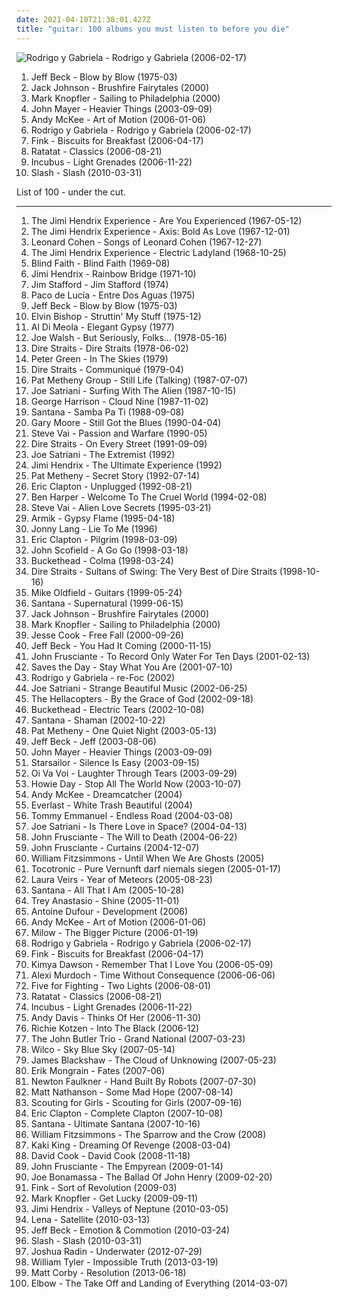 ```yaml
---
date: 2021-04-10T21:38:01.427Z
title: "guitar: 100 albums you must listen to before you die"
---
```

![Rodrigo y Gabriela - Rodrigo y Gabriela (2006-02-17)](http://coverartarchive.org/release/88942202-c6b5-3dff-a286-5f1a0d20bca2/16038716231-500.jpg "Rodrigo y Gabriela - Rodrigo y Gabriela (2006-02-17)")
<ol class="albums">
<li data-cover="https://img.discogs.com/F_PpNjjNEZPo3pSL97LApvoxhJU=/fit-in/600x590/filters:strip_icc():format(jpeg):mode_rgb():quality(90)/discogs-images/R-7016529-1572163829-8011.jpeg.jpg" data-tags="fusion" role="button">Jeff Beck - Blow by Blow (1975-03)</li>
<li data-cover="http://coverartarchive.org/release/34c07ea9-63ff-4d69-bfb2-279d52dda6da/27925708299-500.jpg" data-tags="acoustic" role="button">Jack Johnson - Brushfire Fairytales (2000)</li>
<li data-cover="http://coverartarchive.org/release/6ad8db0a-fc92-4668-90bf-b4e46a4a7dba/14683694177-500.jpg" data-tags="mark knopfler" role="button">Mark Knopfler - Sailing to Philadelphia (2000)</li>
<li data-cover="http://coverartarchive.org/release/de5686c7-a301-476e-b4df-61f67f83824b/6621900880-500.jpg" data-tags="john mayer, rock" role="button">John Mayer - Heavier Things (2003-09-09)</li>
<li data-cover="http://coverartarchive.org/release/27a0c006-98f3-428a-a945-56a2ab39f070/15577024250-500.jpg" data-tags="acoustic, guitar" role="button">Andy McKee - Art of Motion (2006-01-06)</li>
<li data-cover="http://coverartarchive.org/release/88942202-c6b5-3dff-a286-5f1a0d20bca2/16038716231-500.jpg" data-tags="guitar, acoustic, instrumental" role="button">Rodrigo y Gabriela - Rodrigo y Gabriela (2006-02-17)</li>
<li data-cover="http://coverartarchive.org/release/21afc18e-2a98-4200-85e6-f048f1ba881e/10339877652-500.jpg" data-tags="ninja tune, electronic, downtempo, guitar" role="button">Fink - Biscuits for Breakfast (2006-04-17)</li>
<li data-cover="http://coverartarchive.org/release/2a44e673-1ebb-3215-a2be-86f7f1f1f8b2/10132312693-500.jpg" data-tags="electronic" role="button">Ratatat - Classics (2006-08-21)</li>
<li data-cover="http://coverartarchive.org/release/be313771-d713-4bb4-90c0-acbca6e4a169/2417155456-500.jpg" data-tags="alternative rock, rock" role="button">Incubus - Light Grenades (2006-11-22)</li>
<li data-cover="https://img.discogs.com/ceWgO-S6nVLv2YPPuJyAPV3MsLk=/fit-in/600x525/filters:strip_icc():format(jpeg):mode_rgb():quality(90)/discogs-images/R-2227009-1590451172-4376.jpeg.jpg" data-tags="hard rock" role="button">Slash - Slash (2010-03-31)</li>
</ol>
List of 100 - under the cut.
<!-- more -->

_________________

<ol class="albums">
<li data-cover="https://img.discogs.com/Vu4jQjQNYVfIU-IOManIkLcna3U=/fit-in/600x596/filters:strip_icc():format(jpeg):mode_rgb():quality(90)/discogs-images/R-2018049-1510345968-8926.jpeg.jpg" data-tags="psychedelic rock, classic rock, rock" role="button">
The Jimi Hendrix Experience - Are You Experienced (1967-05-12)
</li>
<li data-cover="http://coverartarchive.org/release/a2662ae2-f06b-3cdd-892f-596646c03558/4119591705-500.jpg" data-tags="psychedelic, rock, psychedelic rock, classic rock" role="button">
The Jimi Hendrix Experience - Axis: Bold As Love (1967-12-01)
</li>
<li data-cover="http://coverartarchive.org/release/4fd118e2-1298-3a33-b870-839e336472f3/20585904865-500.jpg" data-tags="folk, singer-songwriter" role="button">
Leonard Cohen - Songs of Leonard Cohen (1967-12-27)
</li>
<li data-cover="https://img.discogs.com/7Gx_UZPGl_XLXQ-gUknH5025N_Q=/fit-in/600x594/filters:strip_icc():format(jpeg):mode_rgb():quality(90)/discogs-images/R-772821-1258482067.jpeg.jpg" data-tags="60s, psychedelic rock, classic rock, rock" role="button">
The Jimi Hendrix Experience - Electric Ladyland (1968-10-25)
</li>
<li data-cover="http://coverartarchive.org/release/4946f82c-2cc1-3bbd-8ae3-5b89a79d7c39/21758063798-500.jpg" data-tags="classic rock, blues rock" role="button">
Blind Faith - Blind Faith (1969-08)
</li>
<li data-cover="https://img.discogs.com/TeuB0YgylQEFx6QexoX7I_xCLoA=/fit-in/300x300/filters:strip_icc():format(jpeg):mode_rgb():quality(90)/discogs-images/R-5908490-1406034554-1635.jpeg.jpg" data-tags="rock, guitar" role="button">
Jimi Hendrix - Rainbow Bridge (1971-10)
</li>
<li data-cover="http://coverartarchive.org/release/13da0fa4-f6a2-42f5-abd0-83ff59abadb6/11447577334-500.jpg" data-tags="classic rock, rock, 70s, guitar, folk rock, male vocalist, singer songwriter, bilititas, objectum-sexualis, pottery wordz, nichopoulooza, os group" role="button">
Jim Stafford - Jim Stafford (1974)
</li>
<li data-cover="https://img.discogs.com/8d8f8f69c0b35de09d8b8b063a3d2cd54dd9e234/images/spacer.gif" data-tags="flamenco" role="button">
Paco de Lucía - Entre Dos Aguas (1975)
</li>
<li data-cover="https://img.discogs.com/F_PpNjjNEZPo3pSL97LApvoxhJU=/fit-in/600x590/filters:strip_icc():format(jpeg):mode_rgb():quality(90)/discogs-images/R-7016529-1572163829-8011.jpeg.jpg" data-tags="fusion" role="button">
Jeff Beck - Blow by Blow (1975-03)
</li>
<li data-cover="http://coverartarchive.org/release/b3e974cc-d96a-4fb8-83fc-9c9b947b2eb6/5854190276-500.jpg" data-tags="blues-rockclub" role="button">
Elvin Bishop - Struttin' My Stuff (1975-12)
</li>
<li data-cover="https://img.discogs.com/P08vvN0k9cAp_205aggHldYpfl8=/fit-in/600x616/filters:strip_icc():format(jpeg):mode_rgb():quality(90)/discogs-images/R-2622005-1536349971-1230.jpeg.jpg" data-tags="jazz fusion, jazz, fusion" role="button">
Al Di Meola - Elegant Gypsy (1977)
</li>
<li data-cover="http://coverartarchive.org/release/a07e3fc0-276f-32cc-9cdb-097763668b35/5657769499-500.jpg" data-tags="70s" role="button">
Joe Walsh - But Seriously, Folks... (1978-05-16)
</li>
<li data-cover="https://via.placeholder.com/450" data-tags="dire straits, classic rock, rock" role="button">
Dire Straits - Dire Straits (1978-06-02)
</li>
<li data-cover="http://coverartarchive.org/release/767a43b2-f0f0-36b7-af90-444ebe766ce3/10110855411-500.jpg" data-tags="blues rock, british blues" role="button">
Peter Green - In The Skies (1979)
</li>
<li data-cover="http://coverartarchive.org/release/3a40201d-e7ba-3121-98cb-e2d57fa71736/8103038053-500.jpg" data-tags="rock, classic rock" role="button">
Dire Straits - Communiqué (1979-04)
</li>
<li data-cover="https://img.discogs.com/2_S53Z6Qr22T_X23q4Yktwddpb8=/fit-in/600x600/filters:strip_icc():format(jpeg):mode_rgb():quality(90)/discogs-images/R-1027221-1185876506.jpeg.jpg" data-tags="jazz" role="button">
Pat Metheny Group - Still Life (Talking) (1987-07-07)
</li>
<li data-cover="http://coverartarchive.org/release/b06fe72c-868c-4d21-91ff-593a4b0e2022/15141670144-500.jpg" data-tags="instrumental rock, guitar virtuoso" role="button">
Joe Satriani - Surfing With The Alien (1987-10-15)
</li>
<li data-cover="http://coverartarchive.org/release/94a55bb4-abb2-4d8c-8646-a06c56cd5a2c/9460984577-500.jpg" data-tags="classic rock, rock" role="button">
George Harrison - Cloud Nine (1987-11-02)
</li>
<li data-cover="https://img.discogs.com/8ag1vFClogG9X-9IvfzmmIJJYPU=/fit-in/600x601/filters:strip_icc():format(jpeg):mode_rgb():quality(90)/discogs-images/R-3270599-1323269054.jpeg.jpg" data-tags="classic rock, guitar" role="button">
Santana - Samba Pa Ti (1988-09-08)
</li>
<li data-cover="http://coverartarchive.org/release/b96e7620-18b1-494b-a7c7-19faae798099/3291021954-500.jpg" data-tags="blues rock, blues" role="button">
Gary Moore - Still Got the Blues (1990-04-04)
</li>
<li data-cover="http://coverartarchive.org/release/7a83e47e-78be-4992-bcff-c3cb6c2683db/4608197588-500.jpg" data-tags="instrumental rock, guitar virtuoso" role="button">
Steve Vai - Passion and Warfare (1990-05)
</li>
<li data-cover="https://via.placeholder.com/450" data-tags="rock, classic rock, dire straits" role="button">
Dire Straits - On Every Street (1991-09-09)
</li>
<li data-cover="https://img.discogs.com/zcbdxYi8QP7ObDrIpoZiAqtfJJw=/fit-in/600x906/filters:strip_icc():format(jpeg):mode_rgb():quality(90)/discogs-images/R-3178290-1543779095-8106.jpeg.jpg" data-tags="instrumental rock, guitar virtuoso, instrumental" role="button">
Joe Satriani - The Extremist (1992)
</li>
<li data-cover="http://coverartarchive.org/release/94a88cc8-2ce3-4ca3-afd7-d2411844b122/18759016208-500.jpg" data-tags="classic rock, rock" role="button">
Jimi Hendrix - The Ultimate Experience (1992)
</li>
<li data-cover="http://coverartarchive.org/release/26cff9b7-7676-414b-a35e-fbce05ba4715/15869282147-500.jpg" data-tags="jazz, jazz fusion, pat metheny" role="button">
Pat Metheny - Secret Story (1992-07-14)
</li>
<li data-cover="http://coverartarchive.org/release/fa84b81a-6d02-4d89-a515-9a6ef6df11a3/6733543940-500.jpg" data-tags="blues, acoustic" role="button">
Eric Clapton - Unplugged (1992-08-21)
</li>
<li data-cover="https://img.discogs.com/w2LOcV1wDq5tnLESs2BaGqyYZiA=/fit-in/472x465/filters:strip_icc():format(jpeg):mode_rgb():quality(90)/discogs-images/R-592174-1135847165.jpeg.jpg" data-tags="folk, ben harper" role="button">
Ben Harper - Welcome To The Cruel World (1994-02-08)
</li>
<li data-cover="http://coverartarchive.org/release/6fc1a4df-ceb8-4d79-84c1-0f3d6f207750/23035733527-500.jpg" data-tags="guitar virtuoso, instrumental rock, guitar" role="button">
Steve Vai - Alien Love Secrets (1995-03-21)
</li>
<li data-cover="http://coverartarchive.org/release/e6420c2c-7ada-4a92-a16f-0ca0ced49290/14955445741-500.jpg" data-tags="gypsy flame, guitar, spanish, flamenco" role="button">
Armik - Gypsy Flame (1995-04-18)
</li>
<li data-cover="https://img.discogs.com/qsvejpm1rEvyYnkFpA1ls0iNWVE=/fit-in/500x500/filters:strip_icc():format(jpeg):mode_rgb():quality(90)/discogs-images/R-1336148-1233531923.jpeg.jpg" data-tags="blues, blues rock" role="button">
Jonny Lang - Lie To Me (1996)
</li>
<li data-cover="http://coverartarchive.org/release/a83b5bbe-7757-3565-b061-d25178c6962c/1608104027-500.jpg" data-tags="classic rock, rock, eric clapton" role="button">
Eric Clapton - Pilgrim (1998-03-09)
</li>
<li data-cover="https://img.discogs.com/M8dBJZvAEjgiN5w1IXdlph-3r0Y=/fit-in/592x600/filters:strip_icc():format(jpeg):mode_rgb():quality(90)/discogs-images/R-3334536-1326229632.jpeg.jpg" data-tags="jazz" role="button">
John Scofield - A Go Go (1998-03-18)
</li>
<li data-cover="http://coverartarchive.org/release/6173c409-e099-46e8-b823-677bb08b255a/14928692380-500.jpg" data-tags="instrumental, ambient, guitar virtuoso" role="button">
Buckethead - Colma (1998-03-24)
</li>
<li data-cover="http://coverartarchive.org/release/68ca826d-4a66-4975-8d2d-3ee54156c75e/8523959822-500.jpg" data-tags="classic rock, dire straits, rock" role="button">
Dire Straits - Sultans of Swing: The Very Best of Dire Straits (1998-10-16)
</li>
<li data-cover="http://coverartarchive.org/release/99070885-eb30-4604-be19-c07bd93ef12e/1235227647-500.jpg" data-tags="guitar, instrumental" role="button">
Mike Oldfield - Guitars (1999-05-24)
</li>
<li data-cover="http://coverartarchive.org/release/bf0de05c-8e66-4601-9d16-b589395afcb4/28395165230-500.jpg" data-tags="latin rock, rock, latin" role="button">
Santana - Supernatural (1999-06-15)
</li>
<li data-cover="http://coverartarchive.org/release/34c07ea9-63ff-4d69-bfb2-279d52dda6da/27925708299-500.jpg" data-tags="acoustic" role="button">
Jack Johnson - Brushfire Fairytales (2000)
</li>
<li data-cover="http://coverartarchive.org/release/6ad8db0a-fc92-4668-90bf-b4e46a4a7dba/14683694177-500.jpg" data-tags="mark knopfler" role="button">
Mark Knopfler - Sailing to Philadelphia (2000)
</li>
<li data-cover="http://coverartarchive.org/release/bdad720f-6c8f-48b2-bfbc-95c32dd7c240/3316234122-500.jpg" data-tags="guitar, flamenco" role="button">
Jesse Cook - Free Fall (2000-09-26)
</li>
<li data-cover="https://img.discogs.com/h8E77VPub3W_ckBglx9y_HUt2VU=/fit-in/600x600/filters:strip_icc():format(jpeg):mode_rgb():quality(90)/discogs-images/R-8254566-1458042076-9050.jpeg.jpg" data-tags="guitar virtuoso, jeff beck, rock, guitar" role="button">
Jeff Beck - You Had It Coming (2000-11-15)
</li>
<li data-cover="http://coverartarchive.org/release/d5f20f95-7347-4479-97e4-57046bc24d00/20385600250-500.jpg" data-tags="alternative, rock" role="button">
John Frusciante - To Record Only Water For Ten Days (2001-02-13)
</li>
<li data-cover="https://img.discogs.com/D4TQiVXih8lUXHMWLda880kUDLA=/fit-in/486x475/filters:strip_icc():format(jpeg):mode_rgb():quality(90)/discogs-images/R-2558652-1370617869-6756.jpeg.jpg" data-tags="emo" role="button">
Saves the Day - Stay What You Are (2001-07-10)
</li>
<li data-cover="http://coverartarchive.org/release/5e67283a-0bb4-432e-b1ed-b4136660d4a2/2573081133-500.jpg" data-tags="acoustic, flamenco" role="button">
Rodrigo y Gabriela - re-Foc (2002)
</li>
<li data-cover="https://img.discogs.com/5h_ZrW3sDyRcs5RDs9QWzsN9gvc=/fit-in/600x603/filters:strip_icc():format(jpeg):mode_rgb():quality(90)/discogs-images/R-7872856-1450630821-7855.jpeg.jpg" data-tags="guitar virtuoso, instrumental rock" role="button">
Joe Satriani - Strange Beautiful Music (2002-06-25)
</li>
<li data-cover="https://img.discogs.com/b7YbITe-6tjcIf0KTV4oObOiFXo=/fit-in/600x511/filters:strip_icc():format(jpeg):mode_rgb():quality(90)/discogs-images/R-1335362-1602036565-4961.jpeg.jpg" data-tags="rock, garage rock" role="button">
The Hellacopters - By the Grace of God (2002-09-18)
</li>
<li data-cover="http://coverartarchive.org/release/7ad421cb-26d8-47d9-ac97-ef0ba5230646/14928752516-500.jpg" data-tags="instrumental, guitar virtuoso, experimental" role="button">
Buckethead - Electric Tears (2002-10-08)
</li>
<li data-cover="http://coverartarchive.org/release/2e557f9b-9954-477d-a4c2-5dd7bd945fda/4672249676-500.jpg" data-tags="rock, latin rock" role="button">
Santana - Shaman (2002-10-22)
</li>
<li data-cover="https://img.discogs.com/K_wFkVYGXXX23vuBQJ7vDfE4sdY=/fit-in/450x450/filters:strip_icc():format(jpeg):mode_rgb():quality(90)/discogs-images/R-3649068-1338825965-9999.jpeg.jpg" data-tags="jazz, pat metheny" role="button">
Pat Metheny - One Quiet Night (2003-05-13)
</li>
<li data-cover="https://img.discogs.com/4bOGAW1fpPLYOHj8KJhCxrfadI0=/fit-in/600x596/filters:strip_icc():format(jpeg):mode_rgb():quality(90)/discogs-images/R-2513137-1442331042-2541.jpeg.jpg" data-tags="guitar" role="button">
Jeff Beck - Jeff (2003-08-06)
</li>
<li data-cover="http://coverartarchive.org/release/de5686c7-a301-476e-b4df-61f67f83824b/6621900880-500.jpg" data-tags="john mayer, rock" role="button">
John Mayer - Heavier Things (2003-09-09)
</li>
<li data-cover="https://img.discogs.com/jrWVzobDRoF5M8iFRO0_ha-z8PQ=/fit-in/600x592/filters:strip_icc():format(jpeg):mode_rgb():quality(90)/discogs-images/R-434193-1482085620-7376.jpeg.jpg" data-tags="britpop, indie rock" role="button">
Starsailor - Silence Is Easy (2003-09-15)
</li>
<li data-cover="https://img.discogs.com/CYWXnnOLgzBU6l5Xxflmh3bL9cw=/fit-in/600x600/filters:strip_icc():format(jpeg):mode_rgb():quality(90)/discogs-images/R-5084192-1384054235-2279.jpeg.jpg" data-tags="chillout, world" role="button">
Oi Va Voi - Laughter Through Tears (2003-09-29)
</li>
<li data-cover="http://coverartarchive.org/release/2d9065e5-de47-43ff-865f-42c110e7b6f6/6247631110-500.jpg" data-tags="singer-songwriter, acoustic" role="button">
Howie Day - Stop All The World Now (2003-10-07)
</li>
<li data-cover="http://coverartarchive.org/release/76246305-0500-3105-a779-3a494105b65f/22592489423-500.jpg" data-tags="acoustic, acoustic guitar, andy mckee, instrumental" role="button">
Andy McKee - Dreamcatcher (2004)
</li>
<li data-cover="https://img.discogs.com/xdYNTGT-Q2m47QmLbwzyEuL7zII=/fit-in/472x464/filters:strip_icc():format(jpeg):mode_rgb():quality(90)/discogs-images/R-3243290-1378870863-5538.jpeg.jpg" data-tags="hip-hop, rock" role="button">
Everlast - White Trash Beautiful (2004)
</li>
<li data-cover="https://img.discogs.com/m_HIIxTVTBve9_jukqMAsDXm860=/fit-in/600x537/filters:strip_icc():format(jpeg):mode_rgb():quality(90)/discogs-images/R-3164102-1563038591-5406.jpeg.jpg" data-tags="guitar" role="button">
Tommy Emmanuel - Endless Road (2004-03-08)
</li>
<li data-cover="http://coverartarchive.org/release/73f34799-1a4c-4ecb-89dc-2a05a0f1103b/4526835963-500.jpg" data-tags="guitar virtuoso, instrumental rock" role="button">
Joe Satriani - Is There Love in Space? (2004-04-13)
</li>
<li data-cover="https://img.discogs.com/z2S_5gHnOplgRW32RtYNqoGmf-g=/fit-in/250x250/filters:strip_icc():format(jpeg):mode_rgb():quality(90)/discogs-images/R-4188253-1358358245-1790.jpeg.jpg" data-tags="alternative" role="button">
John Frusciante - The Will to Death (2004-06-22)
</li>
<li data-cover="https://img.discogs.com/5vuK3ehYd8gQaKMvS8bKtBzoWpc=/fit-in/600x593/filters:strip_icc():format(jpeg):mode_rgb():quality(90)/discogs-images/R-1204862-1528965128-4993.jpeg.jpg" data-tags="acoustic" role="button">
John Frusciante - Curtains (2004-12-07)
</li>
<li data-cover="http://coverartarchive.org/release/ec76f7c5-59b0-44bb-8140-7bdb050e268e/8881548095-500.jpg" data-tags="acoustic" role="button">
William Fitzsimmons - Until When We Are Ghosts (2005)
</li>
<li data-cover="http://coverartarchive.org/release/26bf3e36-a8ac-45fa-891f-80a378901a6b/3376869262-500.jpg" data-tags="german, indie, 00s, hamburger schule" role="button">
Tocotronic - Pure Vernunft darf niemals siegen (2005-01-17)
</li>
<li data-cover="https://img.discogs.com/HvUWjmSOc1F95WZzqrTFHKfgqy4=/fit-in/600x527/filters:strip_icc():format(jpeg):mode_rgb():quality(90)/discogs-images/R-784361-1330358908.jpeg.jpg" data-tags="singer-songwriter, indie" role="button">
Laura Veirs - Year of Meteors (2005-08-23)
</li>
<li data-cover="http://coverartarchive.org/release/125c9366-4f4f-3166-a31e-6855d9199b28/7547146717-500.jpg" data-tags="latin rock, classic rock, guitar" role="button">
Santana - All That I Am (2005-10-28)
</li>
<li data-cover="https://img.discogs.com/bcaZ5SxnOewBWqqH9h_Pkk86U8Q=/fit-in/500x500/filters:strip_icc():format(jpeg):mode_rgb():quality(90)/discogs-images/R-986687-1303849908.jpeg.jpg" data-tags="alternative, guitar, road trip, piratebeans faves" role="button">
Trey Anastasio - Shine (2005-11-01)
</li>
<li data-cover="http://coverartarchive.org/release/a8858eaa-c6be-4542-9067-e46e90a4f4cc/3376715748-500.jpg" data-tags="guitar" role="button">
Antoine Dufour - Development (2006)
</li>
<li data-cover="http://coverartarchive.org/release/27a0c006-98f3-428a-a945-56a2ab39f070/15577024250-500.jpg" data-tags="acoustic, guitar" role="button">
Andy McKee - Art of Motion (2006-01-06)
</li>
<li data-cover="http://coverartarchive.org/release/2129d4db-2711-40df-816c-e66efefefd6b/12321636891-500.jpg" data-tags="singer-songwriter, milow" role="button">
Milow - The Bigger Picture (2006-01-19)
</li>
<li data-cover="http://coverartarchive.org/release/88942202-c6b5-3dff-a286-5f1a0d20bca2/16038716231-500.jpg" data-tags="guitar, acoustic, instrumental" role="button">
Rodrigo y Gabriela - Rodrigo y Gabriela (2006-02-17)
</li>
<li data-cover="http://coverartarchive.org/release/21afc18e-2a98-4200-85e6-f048f1ba881e/10339877652-500.jpg" data-tags="ninja tune, electronic, downtempo, guitar" role="button">
Fink - Biscuits for Breakfast (2006-04-17)
</li>
<li data-cover="https://img.discogs.com/0g8A8Ic0qyE1JbqnSZo3mewZPl0=/fit-in/600x600/filters:strip_icc():format(jpeg):mode_rgb():quality(90)/discogs-images/R-707924-1198936469.gif.jpg" data-tags="singer-songwriter" role="button">
Kimya Dawson - Remember That I Love You (2006-05-09)
</li>
<li data-cover="http://coverartarchive.org/release/c7f170ef-5b55-4711-8820-48dac859f5e2/5105968554-500.jpg" data-tags="indie, folk, singer-songwriter" role="button">
Alexi Murdoch - Time Without Consequence (2006-06-06)
</li>
<li data-cover="http://coverartarchive.org/release/34a322de-e4ef-4861-a7ad-640644606d92/2503909808-500.jpg" data-tags="alternative rock" role="button">
Five for Fighting - Two Lights (2006-08-01)
</li>
<li data-cover="http://coverartarchive.org/release/2a44e673-1ebb-3215-a2be-86f7f1f1f8b2/10132312693-500.jpg" data-tags="electronic" role="button">
Ratatat - Classics (2006-08-21)
</li>
<li data-cover="http://coverartarchive.org/release/be313771-d713-4bb4-90c0-acbca6e4a169/2417155456-500.jpg" data-tags="alternative rock, rock" role="button">
Incubus - Light Grenades (2006-11-22)
</li>
<li data-cover="https://img.discogs.com/Xa1_0jWdHd_W9rk9u6lAjp99d5k=/fit-in/600x600/filters:strip_icc():format(jpeg):mode_rgb():quality(90)/discogs-images/R-6782293-1426517882-7899.jpeg.jpg" data-tags="singer-songwriter, guitar, after z" role="button">
Andy Davis - Thinks Of Her (2006-11-30)
</li>
<li data-cover="http://coverartarchive.org/release/15b4fecd-090f-4399-9d40-af6ee4fa0ba3/15653847052-500.jpg" data-tags="allboutguitar, blues, guitar, guitar virtuoso, guitar karlsruhe, gitarrenunterricht in karlsruhe" role="button">
Richie Kotzen - Into The Black (2006-12)
</li>
<li data-cover="https://img.discogs.com/doLKlttO3PEJUFGGXAnSFyns83g=/fit-in/600x600/filters:strip_icc():format(jpeg):mode_rgb():quality(90)/discogs-images/R-3801172-1344956018-6557.jpeg.jpg" data-tags="folk, rock" role="button">
The John Butler Trio - Grand National (2007-03-23)
</li>
<li data-cover="https://img.discogs.com/5-3xRWkZEVMFuGiugonN3mHExrE=/fit-in/600x608/filters:strip_icc():format(jpeg):mode_rgb():quality(90)/discogs-images/R-1178632-1472822902-4865.jpeg.jpg" data-tags="indie" role="button">
Wilco - Sky Blue Sky (2007-05-14)
</li>
<li data-cover="http://coverartarchive.org/release/81e0d103-5fbe-4765-8c75-8ba33c30b36b/14074836252-500.jpg" data-tags="folk, guitar, inspirational, fingerpicking, avant-folk, american primitivism, guitar only, rewind 2007, big in 2007, raga-folk" role="button">
James Blackshaw - The Cloud of Unknowing (2007-05-23)
</li>
<li data-cover="http://coverartarchive.org/release/d2f1ef6a-e0b8-48b0-aa96-9ff9c6b20113/28819935253-500.jpg" data-tags="instrumental" role="button">
Erik Mongrain - Fates (2007-06)
</li>
<li data-cover="http://coverartarchive.org/release/eb09be91-a6c4-44f0-80a9-196c6a3372d8/21084805447-500.jpg" data-tags="british, somgwriters" role="button">
Newton Faulkner - Hand Built By Robots (2007-07-30)
</li>
<li data-cover="http://coverartarchive.org/release/29e89c60-faff-4d58-8340-6e5d10b6b421/11894480075-500.jpg" data-tags="rock" role="button">
Matt Nathanson - Some Mad Hope (2007-08-14)
</li>
<li data-cover="http://coverartarchive.org/release/b603c9dc-b1f8-4282-883f-4cbd051ef5d3/20156050715-500.jpg" data-tags="indie, pop" role="button">
Scouting for Girls - Scouting for Girls (2007-09-16)
</li>
<li data-cover="http://coverartarchive.org/release/0720ab6f-d9e0-3cc9-82be-930cd76faf5d/8160980453-500.jpg" data-tags="blues" role="button">
Eric Clapton - Complete Clapton (2007-10-08)
</li>
<li data-cover="http://coverartarchive.org/release/ab84a832-8fc8-42a3-a849-adc188738aec/7365407384-500.jpg" data-tags="rock" role="button">
Santana - Ultimate Santana (2007-10-16)
</li>
<li data-cover="https://img.discogs.com/w0H2wgK8G8AgXVhhAdV9ZRmnD_s=/fit-in/597x600/filters:strip_icc():format(jpeg):mode_rgb():quality(90)/discogs-images/R-2062653-1302342391.jpeg.jpg" data-tags="indie, folk" role="button">
William Fitzsimmons - The Sparrow and the Crow (2008)
</li>
<li data-cover="https://img.discogs.com/MAOx3uzyY4Z-cxtWLdwOlBkt5oU=/fit-in/600x537/filters:strip_icc():format(jpeg):mode_rgb():quality(90)/discogs-images/R-1332470-1481475141-5235.jpeg.jpg" data-tags="acoustic" role="button">
Kaki King - Dreaming Of Revenge (2008-03-04)
</li>
<li data-cover="http://coverartarchive.org/release/1fdff2a1-1bdf-499a-a50c-e5d742958094/10875910782-500.jpg" data-tags="rock, alternative rock" role="button">
David Cook - David Cook (2008-11-18)
</li>
<li data-cover="https://img.discogs.com/OVoeK28Ej-xCfklAMXhGphF0Gu0=/fit-in/600x600/filters:strip_icc():format(jpeg):mode_rgb():quality(90)/discogs-images/R-2001656-1318429076.jpeg.jpg" data-tags="experimental, rock, alternative, progressive" role="button">
John Frusciante - The Empyrean (2009-01-14)
</li>
<li data-cover="https://img.discogs.com/JvwvMC1hwh_JGafGIYYjFeMMlo8=/fit-in/351x348/filters:strip_icc():format(jpeg):mode_rgb():quality(90)/discogs-images/R-1866195-1318267515.jpeg.jpg" data-tags="blues rock" role="button">
Joe Bonamassa - The Ballad Of John Henry (2009-02-20)
</li>
<li data-cover="https://img.discogs.com/N8JTGR0ddazBmfq92Q1iPXzACzU=/fit-in/600x579/filters:strip_icc():format(jpeg):mode_rgb():quality(90)/discogs-images/R-1794321-1352053259-3312.jpeg.jpg" data-tags="indie, guitar" role="button">
Fink - Sort of Revolution (2009-03)
</li>
<li data-cover="http://coverartarchive.org/release/43075c98-16b9-4d92-bb33-44a3a84d58a6/19979198538-500.jpg" data-tags="blues rock, rock" role="button">
Mark Knopfler - Get Lucky (2009-09-11)
</li>
<li data-cover="https://img.discogs.com/20kU5POHDa6FFpSgiU8xI2hhPWo=/fit-in/600x600/filters:strip_icc():format(jpeg):mode_rgb():quality(90)/discogs-images/R-1074826-1405901004-8428.jpeg.jpg" data-tags="classic rock, guitar, psychedelic rock" role="button">
Jimi Hendrix - Valleys of Neptune (2010-03-05)
</li>
<li data-cover="https://img.discogs.com/zZpXwd8PQ9tmIUmCJLioKN3GQl8=/fit-in/180x180/filters:strip_icc():format(jpeg):mode_rgb():quality(90)/discogs-images/R-352160-1101167262.jpg.jpg" data-tags="lena" role="button">
Lena - Satellite (2010-03-13)
</li>
<li data-cover="http://coverartarchive.org/release/41b9dbe2-eeed-4009-9396-50f298ce2b7a/24070407526-500.jpg" data-tags="rock, guitar" role="button">
Jeff Beck - Emotion & Commotion (2010-03-24)
</li>
<li data-cover="https://img.discogs.com/ceWgO-S6nVLv2YPPuJyAPV3MsLk=/fit-in/600x525/filters:strip_icc():format(jpeg):mode_rgb():quality(90)/discogs-images/R-2227009-1590451172-4376.jpeg.jpg" data-tags="hard rock" role="button">
Slash - Slash (2010-03-31)
</li>
<li data-cover="http://coverartarchive.org/release/6f2e6a44-7824-4b2f-8118-eed8c69a8127/12213760088-500.jpg" data-tags="singer-songwriter, acoustic, guitar, mellow" role="button">
Joshua Radin - Underwater (2012-07-29)
</li>
<li data-cover="http://coverartarchive.org/release/24d05de6-a5ff-4bbe-96cf-ab7deeb5c7aa/22088908754-500.jpg" data-tags="instrumental, guitar, fingerpicking, wfmu heavily played records" role="button">
William Tyler - Impossible Truth (2013-03-19)
</li>
<li data-cover="http://coverartarchive.org/release/84ad7444-3343-495b-8934-bc2b270ba5fa/10238956687-500.jpg" data-tags="indie, singer-songwriter, guitar" role="button">
Matt Corby - Resolution (2013-06-18)
</li>
<li data-cover="http://coverartarchive.org/release/29456596-9161-443d-8702-f8bd555b8ca8/24814615209-500.jpg" data-tags="alternative, progressive rock, fiction records" role="button">
Elbow - The Take Off and Landing of Everything (2014-03-07)
</li>
</ol>